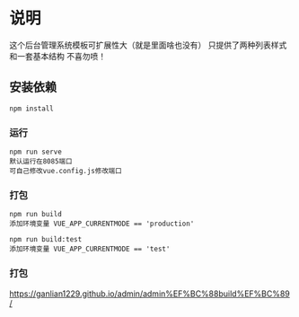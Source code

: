 # 说明

这个后台管理系统模板可扩展性大（就是里面啥也没有）
只提供了两种列表样式和一套基本结构
不喜勿喷！

## 安装依赖

```
npm install
```

### 运行

```
npm run serve
默认运行在8085端口
可自己修改vue.config.js修改端口
```

### 打包

```
npm run build
添加环境变量 VUE_APP_CURRENTMODE == 'production'
```
```
npm run build:test
添加环境变量 VUE_APP_CURRENTMODE == 'test'
```

### 打包
https://ganlian1229.github.io/admin/admin%EF%BC%88build%EF%BC%89/